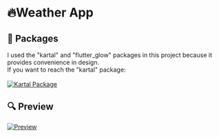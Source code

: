 #  🔥Weather App

## 🎁 Packages 
I used the "kartal" and "flutter_glow" packages in this project because it provides convenience in design.
<br/>
If you want to reach the "kartal" package:
<br/>
<br/>
<a href="https://pub.dev/packages/kartal"><img src="https://i.imgur.com/G5MQMcb.png" title="Kartal Package"/></a>

## 🔍 Preview
<a href="https://media.giphy.com/media/VgYGAjDjbnxKPA7H9c/giphy.gif"><img src="https://media.giphy.com/media/VgYGAjDjbnxKPA7H9c/giphy.gif" title="Preview"/></a>
